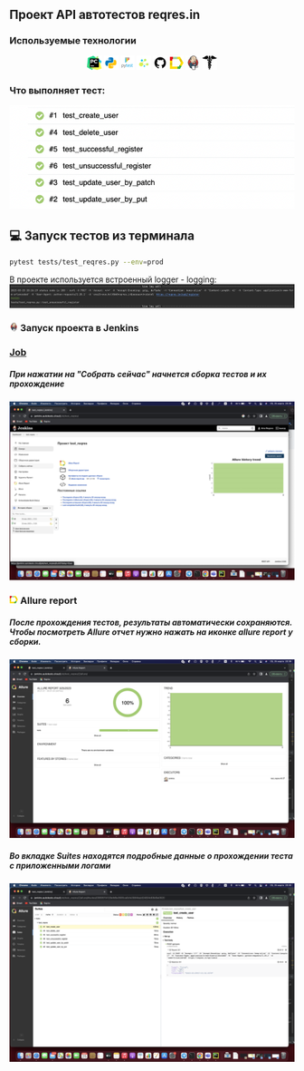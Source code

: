 ## Проект API автотестов reqres.in

<!-- Технологии -->

### Используемые технологии
<p  align="center">
  <code><img width="5%" title="Pycharm" src="./tests/resources/logo/pycharm.png"></code>
  <code><img width="5%" title="Python" src="./tests/resources/logo/python.png"></code>
  <code><img width="5%" title="Pytest" src="./tests/resources/logo/pytest.png"></code>
  <code><img width="5%" title="Selene" src="./tests/resources/logo/selene.png"></code>
  <code><img width="5%" title="GitHub" src="./tests/resources/logo/github.png"></code>
  <code><img width="5%" title="Allure Report" src="./tests/resources/logo/allure_report.png"></code>
  <code><img width="5%" title="Jenkins" src="./tests/resources/logo/jenkins.png"></code>
  <code><img width="5%" title="Requests" src="./tests/resources/logo/requests.png"></code>
</p>

### Что выполняет тест:
![This is an image](tests/resources/screenshots/test.png)


## :computer: Запуск тестов из терминала
```bash
pytest tests/test_reqres.py --env=prod
```

В проекте используется встроенный logger - logging:
![This is an image](tests/resources/screenshots/logger.png)

<!-- Jenkins -->

### <img width="3%" title="Jenkins" src="tests/resources/logo/jenkins.png"> Запуск проекта в Jenkins

### [Job](https://jenkins.autotests.cloud/job/test_reqres/)

##### При нажатии на "Собрать сейчас" начнется сборка тестов и их прохождение
![This is an image](tests/resources/screenshots/jenkins1.png)

<!-- Allure report -->

### <img width="3%" title="Allure Report" src="tests/resources/logo/allure_report.png"> Allure report

##### После прохождения тестов, результаты автоматически сохраняются. Чтобы посмотреть Allure отчет нужно нажать на иконке allure report у сборки.
![This is an image](tests/resources/screenshots/allure.png)

##### Во вкладке Suites находятся подробные данные о прохождении теста с приложенными логами
![This is an image](tests/resources/screenshots/allure_suites.png)
